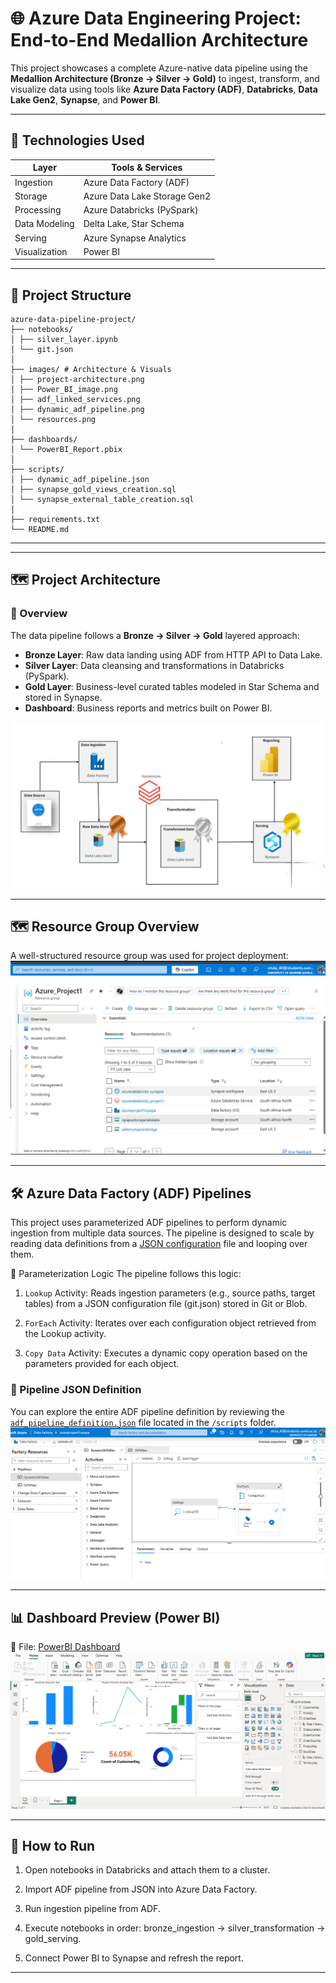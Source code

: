 # 🌐 Azure Data Engineering Project: End-to-End Medallion Architecture

This project showcases a complete Azure-native data pipeline using the **Medallion Architecture (Bronze → Silver → Gold)** to ingest, transform, and visualize data using tools like **Azure Data Factory (ADF)**, **Databricks**, **Data Lake Gen2**, **Synapse**, and **Power BI**.

---

## 🧰 Technologies Used

| Layer             | Tools & Services                |
|------------------|---------------------------------|
| Ingestion         | Azure Data Factory (ADF)        |
| Storage           | Azure Data Lake Storage Gen2    |
| Processing        | Azure Databricks (PySpark)      |
| Data Modeling     | Delta Lake, Star Schema         |
| Serving           | Azure Synapse Analytics         |
| Visualization     | Power BI                        |

---

## 📁 Project Structure
```
azure-data-pipeline-project/
├── notebooks/ 
│ ├── silver_layer.ipynb
│ └── git.json
│
├── images/ # Architecture & Visuals
│ ├── project-architecture.png
│ ├── Power_BI_image.png
│ ├── adf_linked_services.png
│ ├── dynamic_adf_pipeline.png
│ └── resources.png
│
├── dashboards/
│ └── PowerBI_Report.pbix
│
├── scripts/
│ ├── dynamic_adf_pipeline.json
│ ├── synapse_gold_views_creation.sql
│ └── synapse_external_table_creation.sql
│
├── requirements.txt
└── README.md
```
---

---

## 🗺️ Project Architecture

### 🔧 Overview
The data pipeline follows a **Bronze → Silver → Gold** layered approach:

- **Bronze Layer**: Raw data landing using ADF from HTTP API to Data Lake.
- **Silver Layer**: Data cleansing and transformations in Databricks (PySpark).
- **Gold Layer**: Business-level curated tables modeled in Star Schema and stored in Synapse.
- **Dashboard**: Business reports and metrics built on Power BI.

![Full Architecture](images/Project-Architecture.png)

---
## 🗺️ Resource Group Overview

A well-structured resource group was used for project deployment:
![Resource Group](images/resources.png)

---

## 🛠️ Azure Data Factory (ADF) Pipelines
This project uses parameterized ADF pipelines to perform dynamic ingestion from multiple data sources. The pipeline is designed to scale by reading data definitions from a [JSON configuration](notebooks/git.json) file and looping over them.

🔁 Parameterization Logic
The pipeline follows this logic:

1. `Lookup` Activity:
    Reads ingestion parameters (e.g., source paths, target tables) from a JSON configuration file (git.json) stored in Git or Blob.

2. `ForEach` Activity:
    Iterates over each configuration object retrieved from the Lookup activity.

3. `Copy Data` Activity:
    Executes a dynamic copy operation based on the parameters provided for each object.
### 📂 Pipeline JSON Definition

You can explore the entire ADF pipeline definition by reviewing the [`adf_pipeline_definition.json`](scripts/dynamic_adf_pipeline.json) file located in the `/scripts` folder.
![Full Pipeline](images/dynamic_adf_pipeline.png)

---

## 📊 Dashboard Preview (Power BI)
📂 File: [PowerBI Dashboard](dashboards/Azure_powerBI.pbix)
![Power BI](images/Power_BI_image.png)

---
## 🧪 How to Run
   1. Open notebooks in Databricks and attach them to a cluster.

   2. Import ADF pipeline from JSON into Azure Data Factory.

   3. Run ingestion pipeline from ADF.

   4. Execute notebooks in order: bronze_ingestion → silver_transformation → gold_serving.

   5. Connect Power BI to Synapse and refresh the report.

---
